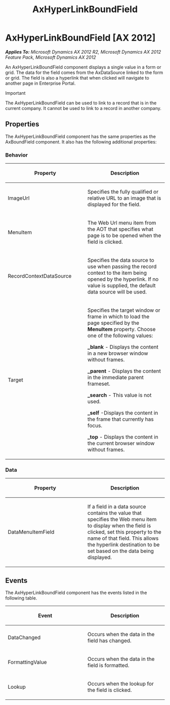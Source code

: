 ﻿---
title: AxHyperLinkBoundField
TOCTitle: AxHyperLinkBoundField
ms:assetid: 8cf8147b-baba-4925-abf3-17bdaaad7c8f
ms:mtpsurl: https://msdn.microsoft.com/en-us/library/Cc603636(v=AX.60)
ms:contentKeyID: 28119445
ms.date: 11/07/2012
mtps_version: v=AX.60
---

# AxHyperLinkBoundField [AX 2012]


_**Applies To:** Microsoft Dynamics AX 2012 R2, Microsoft Dynamics AX 2012 Feature Pack, Microsoft Dynamics AX 2012_

An AxHyperLinkBoundField component displays a single value in a form or grid. The data for the field comes from the AxDataSource linked to the form or grid. The field is also a hyperlink that when clicked will navigate to another page in Enterprise Portal.


> [!IMPORTANT]
> <P>The AxHyperLinkBoundField can be used to link to a record that is in the current company. It cannot be used to link to a record in another company.</P>



## Properties

The AxHyperLinkBoundField component has the same properties as the AxBoundField component. It also has the following additional properties:

### Behavior

<table>
<colgroup>
<col style="width: 50%" />
<col style="width: 50%" />
</colgroup>
<thead>
<tr class="header">
<th><p>Property</p></th>
<th><p>Description</p></th>
</tr>
</thead>
<tbody>
<tr class="odd">
<td><p>ImageUrl</p></td>
<td><p>Specifies the fully qualified or relative URL to an image that is displayed for the field.</p></td>
</tr>
<tr class="even">
<td><p>MenuItem</p></td>
<td><p>The Web Url menu item from the AOT that specifies what page is to be opened when the field is clicked.</p></td>
</tr>
<tr class="odd">
<td><p>RecordContextDataSource</p></td>
<td><p>Specifies the data source to use when passing the record context to the item being opened by the hyperlink. If no value is supplied, the default data source will be used.</p></td>
</tr>
<tr class="even">
<td><p>Target</p></td>
<td><p>Specifies the target window or frame in which to load the page specified by the <strong>MenuItem</strong> property. Choose one of the following values:</p>
<p><strong>_blank</strong> - Displays the content in a new browser window without frames.</p>
<p><strong>_parent</strong> - Displays the content in the immediate parent frameset.</p>
<p><strong>_search</strong> - This value is not used.</p>
<p><strong>_self</strong> -Displays the content in the frame that currently has focus.</p>
<p><strong>_top</strong> - Displays the content in the current browser window without frames.</p></td>
</tr>
</tbody>
</table>


### Data

<table>
<colgroup>
<col style="width: 50%" />
<col style="width: 50%" />
</colgroup>
<thead>
<tr class="header">
<th><p>Property</p></th>
<th><p>Description</p></th>
</tr>
</thead>
<tbody>
<tr class="odd">
<td><p>DataMenuItemField</p></td>
<td><p>If a field in a data source contains the value that specifies the Web menu item to display when the field is clicked, set this property to the name of that field. This allows the hyperlink destination to be set based on the data being displayed.</p></td>
</tr>
</tbody>
</table>


## Events

The AxHyperLinkBoundField component has the events listed in the following table.

<table>
<colgroup>
<col style="width: 50%" />
<col style="width: 50%" />
</colgroup>
<thead>
<tr class="header">
<th><p>Event</p></th>
<th><p>Description</p></th>
</tr>
</thead>
<tbody>
<tr class="odd">
<td><p>DataChanged</p></td>
<td><p>Occurs when the data in the field has changed.</p></td>
</tr>
<tr class="even">
<td><p>FormattingValue</p></td>
<td><p>Occurs when the data in the field is formatted.</p></td>
</tr>
<tr class="odd">
<td><p>Lookup</p></td>
<td><p>Occurs when the lookup for the field is clicked.</p></td>
</tr>
</tbody>
</table>

